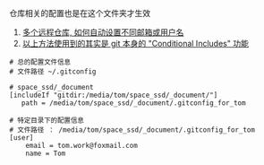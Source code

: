 仓库相关的配置也是在这个文件夹才生效
1. [多个远程仓库, 如何自动设置不同邮箱或用户名](https://www.ofcss.com/2020/02/17/auto-config-user-name-email-for-different-remote-repository.html)
2. [以上方法使用到的其实是 git 本身的 "Conditional Includes" 功能](https://git-scm.com/docs/git-config#_conditional_includes)




```.gitconfig
# 总的配置文件信息
# 文件路径 ~/.gitconfig

# space_ssd/_document
[includeIf "gitdir:/media/tom/space_ssd/_document/"]
   path = /media/tom/space_ssd/_document/.gitconfig_for_tom
```


```
# 特定目录下的配置信息
# 文件路径 ： /media/tom/space_ssd/_document/.gitconfig_for_tom
[user]
    email = tom.work@foxmail.com
    name = Tom
```